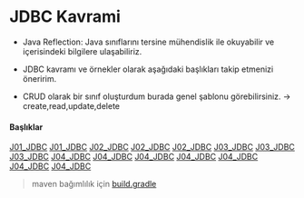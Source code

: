 # JDBC Kavrami
* Java Reflection: Java sınıflarını tersine mühendislik ile okuyabilir ve içerisindeki bilgilere ulaşabiliriz.

* JDBC kavramı ve örnekler olarak aşağıdaki başlıkları takip etmenizi öneririm.
*  CRUD olarak bir sınıf oluşturdum burada genel şablonu görebilirsiniz. -> create,read,update,delete
#### Başlıklar
[J01_JDBC](/src/main/java/com/javajedi/J01_JDBC/Runner.java)
[J01_JDBC](/src/main/java/com/javajedi/J01_JDBC/db/KayitlariListeleme.java)
[J02_JDBC](/src/main/java/com/javajedi/J02_JDBC/crud/CRUD.java)
[J02_JDBC](/src/main/java/com/javajedi/J02_JDBC/crud/RunnerCrud.java)
[J02_JDBC](/src/main/java/com/javajedi/J02_JDBC/crud/RunnerCrud_Devam.java)
[J03_JDBC](/src/main/java/com/javajedi/J03_JDBC/Runner.java)
[J03_JDBC](/src/main/java/com/javajedi/J03_JDBC/entity/Urun.java)
[J03_JDBC](/src/main/java/com/javajedi/J03_JDBC/repository/UrunRepository.java)
[J04_JDBC](/src/main/java/com/javajedi/J04_JDBC/Runner.java)
[J04_JDBC](/src/main/java/com/javajedi/J04_JDBC/entity/Musteri.java)
[J04_JDBC](/src/main/java/com/javajedi/J04_JDBC/entity/Urun.java)
[J04_JDBC](/src/main/java/com/javajedi/J04_JDBC/repository/MusteriRepository.java)
[J04_JDBC](/src/main/java/com/javajedi/J04_JDBC/repository/UrunRepository.java)
[J04_JDBC](/src/main/java/com/javajedi/J04_JDBC/repository/Repository.java)
[J04_JDBC](/src/main/java/com/javajedi/J04_JDBC/repository/RepositoryImpl.java)

> maven bağımlılık için
[build.gradle](/build.gradle)

